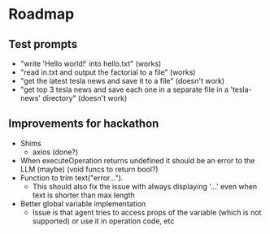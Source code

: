 # Roadmap

## Test prompts
- "write 'Hello world!' into hello.txt" (works)
- "read in.txt and output the factorial to a file" (works)
- "get the latest tesla news and save it to a file" (doesn't work)
- "get top 3 tesla news and save each one in a separate file in a 'tesla-news' directory" (doesn't work)

## Improvements for hackathon
- Shims
    - axios (done?)
- When executeOperation returns undefined it should be an error to the LLM (maybe) (void funcs to return bool?)
- Function to trim text("error..."). 
    - This should also fix the issue with always displaying '...' even when text is shorter than max length
- Better global variable implementation
    - Issue is that agent tries to access props of the variable (which is not supported) or use it in operation code, etc 
